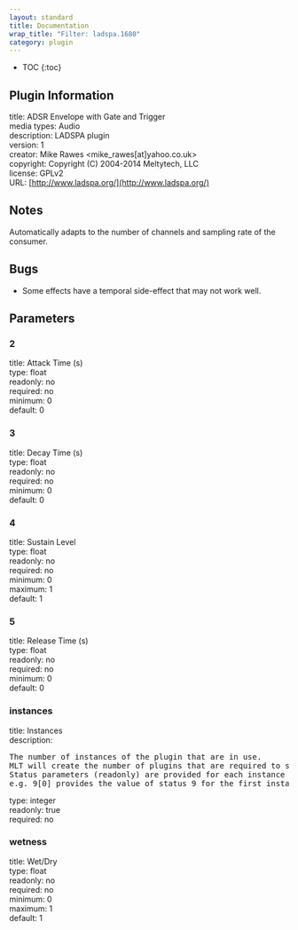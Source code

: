 ```yaml
---
layout: standard
title: Documentation
wrap_title: "Filter: ladspa.1680"
category: plugin
---
```

* TOC
{:toc}

## Plugin Information

title: ADSR Envelope with Gate and Trigger  
media types:
Audio  
description: LADSPA plugin  
version: 1  
creator: Mike Rawes <mike_rawes[at]yahoo.co.uk>  
copyright: Copyright (C) 2004-2014 Meltytech, LLC  
license: GPLv2  
URL: [http://www.ladspa.org/](http://www.ladspa.org/)  

## Notes

Automatically adapts to the number of channels and sampling rate of the consumer.

## Bugs

* Some effects have a temporal side-effect that may not work well.


## Parameters

### 2

title: Attack Time (s)    
type: float  
readonly: no  
required: no  
minimum: 0  
default: 0  

### 3

title: Decay Time (s)    
type: float  
readonly: no  
required: no  
minimum: 0  
default: 0  

### 4

title: Sustain Level    
type: float  
readonly: no  
required: no  
minimum: 0  
maximum: 1  
default: 1  

### 5

title: Release Time (s)    
type: float  
readonly: no  
required: no  
minimum: 0  
default: 0  

### instances

title: Instances    
description:
<pre>
The number of instances of the plugin that are in use.
MLT will create the number of plugins that are required to support the number of audio channels.
Status parameters (readonly) are provided for each instance and are accessed by specifying the instance number after the identifier (starting at zero).
e.g. 9[0] provides the value of status 9 for the first instance.
</pre>
type: integer  
readonly: true  
required: no  

### wetness

title: Wet/Dry    
type: float  
readonly: no  
required: no  
minimum: 0  
maximum: 1  
default: 1  

